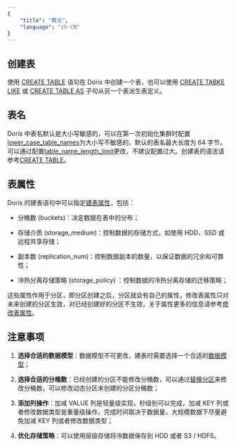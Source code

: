 ```yaml
---
{
    "title": "概览",
    "language": "zh-CN"
}
---
```


## 创建表

使用 [CREATE TABLE](../sql-manual/sql-statements/table-and-view/table/CREATE-TABLE) 语句在 Doris 中创建一个表，也可以使用 [CREATE TABKE LIKE](../sql-manual/sql-statements/table-and-view/table/CREATE-TABLE#create-table--like) 或 [CREATE TABLE AS](../sql-manual/sql-statements/table-and-view/table/CREATE-TABLE#create-table--as-select也称为-ctas) 子句从另一个表派生表定义。

## 表名

Doris 中表名默认是大小写敏感的，可以在第一次初始化集群时配置[lower_case_table_names](../admin-manual/config/fe-config.md)为大小写不敏感的。默认的表名最大长度为 64 字节，可以通过配置[table_name_length_limit](../admin-manual/config/fe-config.md)更改，不建议配置过大。创建表的语法请参考[CREATE TABLE](../sql-manual/sql-statements/table-and-view/table/CREATE-TABLE)。

## 表属性

Doris 的建表语句中可以指定[建表属性](../sql-manual/sql-statements/table-and-view/table/CREATE-TABLE#properties)，包括：

- 分桶数 (buckets)：决定数据在表中的分布；

- 存储介质 (storage_medium)：控制数据的存储方式，如使用 HDD、SSD 或远程共享存储；

- 副本数 (replication_num)：控制数据副本的数量，以保证数据的冗余和可靠性；

- 冷热分离存储策略 (storage_policy) ：控制数据的冷热分离存储的迁移策略；

这些属性作用于分区，即分区创建之后，分区就会有自己的属性，修改表属性只对未来创建的分区生效，对已经创建好的分区不生效，关于属性更多的信息请参考[修改表属性](../sql-manual/sql-statements/table-and-view/table/ALTER-TABLE-PROPERTY)。


## 注意事项

1. **选择合适的数据模型**：数据模型不可更改，建表时需要选择一个合适的[数据模型](../table-design/data-model/overview.md)；

2. **选择合适的分桶数**：已经创建的分区不能修改分桶数，可以通过[替换分区](../data-operate/delete/table-temp-partition.md)来修改分桶数，可以修改动态分区未创建的分区分桶数；

3. **添加列操作**：加减 VALUE 列是轻量级实现，秒级别可以完成，加减 KEY 列或者修改数据类型是重量级操作，完成时间取决于数据量，大规模数据下尽量避免加减 KEY 列或者修改数据类型；

4. **优化存储策略**：可以使用层级存储将冷数据保存到 HDD 或者 S3 / HDFS。